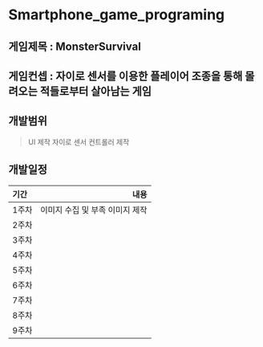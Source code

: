 # Smartphone_game_programing

## 게임제목 : MonsterSurvival

## 게임컨셉 : 자이로 센서를 이용한 플레이어 조종을 통해 몰려오는 적들로부터 살아남는 게임

## 개발범위
> UI 제작
> 자이로 센서 컨트롤러 제작
>

## 개발일정 
|기간|내용|
|:---|---:|
|1주차| 이미지 수집 및 부족 이미지 제작|
|2주차| |
|3주차| |
|4주차| |
|5주차| |
|6주차| |
|7주차| |
|8주차| |
|9주차| |

